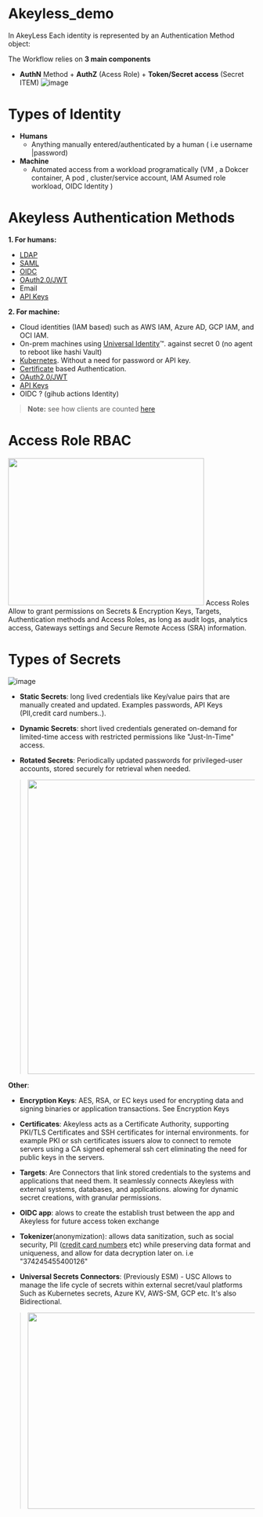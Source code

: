 # Akeyless_demo
In AkeyLess Each identity is represented by an Authentication Method object:

The Workflow relies on **3 main components** 
- **AuthN** Method  + **AuthZ** (Acess Role) + **Token/Secret access** (Secret ITEM) 
![image](https://github.com/brokedba/Akeyless_demo/assets/29458929/adb547e9-ca0f-4a64-bd04-c28f0c48ca4c)
# Types of Identity 
- **Humans**
  - Anything manually entered/authenticated by a human ( i.e username |password)
- **Machine**
  - Automated access from a workload programatically (VM , a Dokcer container, A pod , cluster/service account, IAM Asumed role workload, OIDC Identity ) 
# Akeyless Authentication Methods

**1. For humans:**
- [LDAP](https://docs.akeyless.io/docs/ldap)
- [SAML](https://docs.akeyless.io/docs/saml)
- [OIDC](https://docs.akeyless.io/docs/openid)
- [OAuth2.0/JWT](https://docs.akeyless.io/docs/oauth20jwt)
- Email
- [API Keys](https://docs.akeyless.io/docs/api-key)

**2. For machine:**
- Cloud identities (IAM based) such as AWS IAM, Azure AD, GCP IAM, and OCI IAM.
- On-prem machines using [Universal Identity](https://docs.akeyless.io/docs/universal-identity)™. against secret 0 (no agent to reboot like hashi Vault)
- [Kubernetes](https://docs.akeyless.io/docs/kubernetes-auth). Without a need for password or API key.
- [Certificate](https://docs.akeyless.io/docs/certificate-based-authentication) based Authentication.
- [OAuth2.0/JWT](https://docs.akeyless.io/docs/oauth20jwt)
- [API Keys](https://docs.akeyless.io/docs/api-key)
- OIDC ? (gihub actions Identity)

> **Note:** see how clients are counted [here](https://www.akeyless.io/akeyless-clients/)
# Access Role RBAC
<img src="https://files.readme.io/54c7a41-RBAC.JPG" width="400" height="300" />
Access Roles Allow to grant permissions on Secrets & Encryption Keys, Targets, Authentication methods and Access Roles, as long as audit logs, analytics access, Gateways settings and Secure Remote Access (SRA) information.

# Types of Secrets
![image](https://github.com/brokedba/Akeyless_demo/assets/29458929/ba1dc4a1-a53d-4547-a3e7-e45c82816452)


- **Static Secrets**: long lived credentials like Key/value pairs that are manually created and updated. Examples passwords, API Keys (PII,credit card numbers..).

- **Dynamic Secrets**: short lived credentials generated on-demand for limited-time access with restricted permissions like "Just-In-Time" access.  

- **Rotated Secrets**: Periodically updated passwords for privileged-user accounts, stored securely for retrieval when needed.  
>   <img src="https://github.com/brokedba/Akeyless_demo/assets/29458929/3616e5a4-caee-481a-9678-83d6aa7032b9" width="600" height="600" />

**Other**:
- **Encryption Keys**: AES, RSA, or EC keys used for encrypting data and signing binaries or application transactions. See Encryption Keys
- **Certificates**: Akeyless acts as a Certificate Authority, supporting PKI/TLS Certificates and SSH certificates for internal environments.
   for example PKI or ssh certificates issuers alow to connect to remote servers using a CA signed ephemeral ssh cert eliminating the need for public keys in the servers.
- **Targets**: Are Connectors that link stored credentials to the systems and applications that need them. It seamlessly connects Akeyless with external systems, databases, and applications. alowing for dynamic secret creations, with granular permissions.

- **OIDC app**: alows to create the establish trust between the app and Akeyless for future access token exchange 
- **Tokenizer**(anonymization):  allows data sanitization, such as social security, PII ([credit card numbers](https://support.bluesnap.com/docs/test-credit-card-numbers) etc) while preserving data format and uniqueness, and allow for data decryption later on. i.e "374245455400126"
      
- **Universal Secrets Connectors**:
 (Previously ESM) - USC Allows to manage the life cycle of secrets within external secret/vaul platforms Such as Kubernetes secrets, Azure KV, AWS-SM, GCP etc. It's also Bidirectional.
> <img src="https://github.com/brokedba/Akeyless_demo/assets/29458929/4f5760e3-2db3-49a1-bcad-4b09cb3c228d" width="700" height="400" />
